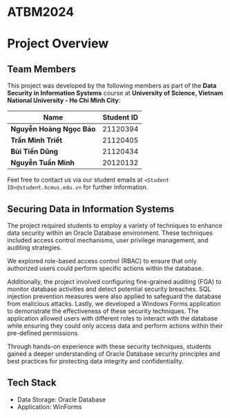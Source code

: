 # ATBM2024

# Project Overview
## **Team Members**  
This project was developed by the following members as part of the **Data Security in Information Systems** course at **University of Science, Vietnam National University - Ho Chi Minh City**:  

| Name              | Student ID  |
|------------------|------------|
| **Nguyễn Hoàng Ngọc Bảo** | 21120394    |
| **Trần Minh Triết**      |  21120405  |
| **Bùi Tiến Dũng**      | 21120434   |
| **Nguyễn Tuấn Minh**      | 20120132   |

Feel free to contact us via our student emails at `<Student ID>@student.hcmus.edu.vn` for further information.

## **Securing Data in Information Systems**
The project required students to employ a variety of techniques to enhance data security within an Oracle Database environment. These techniques included access control mechanisms, user privilege management, and auditing strategies.

We explored role-based access control (RBAC) to ensure that only authorized users could perform specific actions within the database.

Additionally, the project involved configuring fine-grained auditing (FGA) to monitor database activities and detect potential security breaches. SQL injection prevention measures were also applied to safeguard the database from malicious attacks. Lastly, we developed a Windows Forms application to demonstrate the effectiveness of these security techniques. The application allowed users with different roles to interact with the database while ensuring they could only access data and perform actions within their pre-defined permissions.

Through hands-on experience with these security techniques, students gained a deeper understanding of Oracle Database security principles and best practices for protecting data integrity and confidentiality.
## Tech Stack
- Data Storage: Oracle Database
- Application: WinForms

